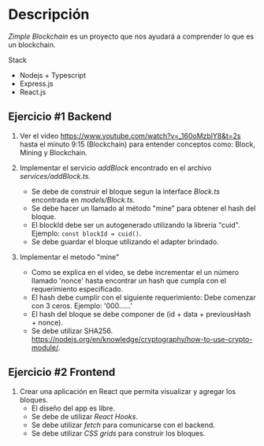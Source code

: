 # Descripción
*Zimple Blockchain* es un proyecto que nos ayudará a comprender lo que es un blockchain.

Stack
- Nodejs + Typescript
- Express.js
- React.js

## Ejercicio #1 Backend
1. Ver el video https://www.youtube.com/watch?v=_160oMzblY8&t=2s hasta el minuto 9:15 (Blockchain) para entender conceptos como: Block, Mining y Blockchain.


2. Implementar el servicio *addBlock* encontrado en el archivo *services/addBlock.ts*.
    - Se debe de construir el bloque segun la interface *Block.ts* encontrada en *models/Block.ts*.
    - Se debe hacer un llamado al método "mine" para obtener el hash del bloque.
    - El blockId debe ser un autogenerado utilizando la libreria "cuid". Ejemplo: `const blockId = cuid()`.
    - Se debe guardar el bloque utilizando el adapter brindado.

3. Implementar el metodo "mine"
    - Como se explica en el video, se debe incrementar el un número llamado 'nonce' hasta encontrar un hash que cumpla con el requerimiento especificado.
    - El hash debe cumplir con el siguiente requerimiento:  Debe comenzar con 3 ceros. Ejemplo: '000......'
    - El hash del bloque se debe componer de (id + data + previousHash + nonce).
    - Se debe utilizar SHA256. https://nodejs.org/en/knowledge/cryptography/how-to-use-crypto-module/.

## Ejercicio #2 Frontend
1. Crear una aplicación en React que permita visualizar y agregar los bloques.
    - El diseño del app es libre.
    - Se debe de utilizar *React Hooks*.
    - Se debe utilizar *fetch* para comunicarse con el backend.
    - Se debe utilizar *CSS grids* para construir los bloques.
    
